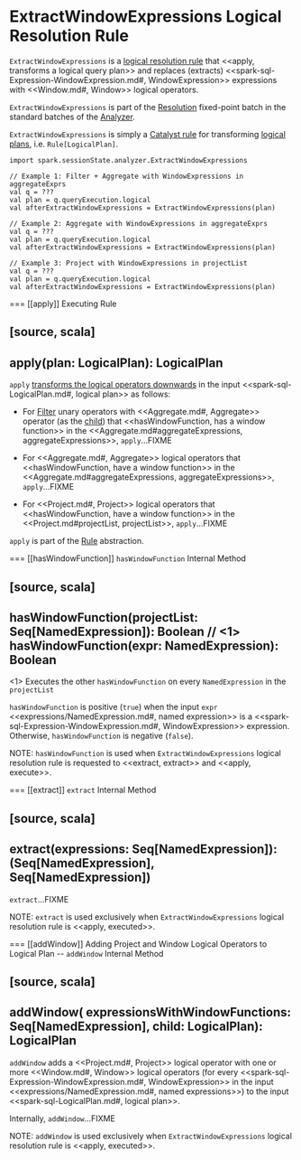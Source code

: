 # ExtractWindowExpressions Logical Resolution Rule

`ExtractWindowExpressions` is a [logical resolution rule](../Analyzer.md#batches) that <<apply, transforms a logical query plan>> and replaces (extracts) <<spark-sql-Expression-WindowExpression.md#, WindowExpression>> expressions with <<Window.md#, Window>> logical operators.

`ExtractWindowExpressions` is part of the [Resolution](../Analyzer.md#Resolution) fixed-point batch in the standard batches of the [Analyzer](../Analyzer.md).

`ExtractWindowExpressions` is simply a [Catalyst rule](../catalyst/Rule.md) for transforming [logical plans](../logical-operators/LogicalPlan.md), i.e. `Rule[LogicalPlan]`.

```text
import spark.sessionState.analyzer.ExtractWindowExpressions

// Example 1: Filter + Aggregate with WindowExpressions in aggregateExprs
val q = ???
val plan = q.queryExecution.logical
val afterExtractWindowExpressions = ExtractWindowExpressions(plan)

// Example 2: Aggregate with WindowExpressions in aggregateExprs
val q = ???
val plan = q.queryExecution.logical
val afterExtractWindowExpressions = ExtractWindowExpressions(plan)

// Example 3: Project with WindowExpressions in projectList
val q = ???
val plan = q.queryExecution.logical
val afterExtractWindowExpressions = ExtractWindowExpressions(plan)
```

=== [[apply]] Executing Rule

[source, scala]
----
apply(plan: LogicalPlan): LogicalPlan
----

`apply` [transforms the logical operators downwards](../catalyst/TreeNode.md#transformDown) in the input <<spark-sql-LogicalPlan.md#, logical plan>> as follows:

* For [Filter](../logical-operators/Filter.md) unary operators with <<Aggregate.md#, Aggregate>> operator (as the [child](../logical-operators/Filter.md#child)) that <<hasWindowFunction, has a window function>> in the <<Aggregate.md#aggregateExpressions, aggregateExpressions>>, `apply`...FIXME

* For <<Aggregate.md#, Aggregate>> logical operators that <<hasWindowFunction, have a window function>> in the <<Aggregate.md#aggregateExpressions, aggregateExpressions>>, `apply`...FIXME

* For <<Project.md#, Project>> logical operators that <<hasWindowFunction, have a window function>> in the <<Project.md#projectList, projectList>>, `apply`...FIXME

`apply` is part of the [Rule](../catalyst/Rule.md#apply) abstraction.

=== [[hasWindowFunction]] `hasWindowFunction` Internal Method

[source, scala]
----
hasWindowFunction(projectList: Seq[NamedExpression]): Boolean // <1>
hasWindowFunction(expr: NamedExpression): Boolean
----
<1> Executes the other `hasWindowFunction` on every `NamedExpression` in the `projectList`

`hasWindowFunction` is positive (`true`) when the input `expr` <<expressions/NamedExpression.md#, named expression>> is a <<spark-sql-Expression-WindowExpression.md#, WindowExpression>> expression. Otherwise, `hasWindowFunction` is negative (`false`).

NOTE: `hasWindowFunction` is used when `ExtractWindowExpressions` logical resolution rule is requested to <<extract, extract>> and <<apply, execute>>.

=== [[extract]] `extract` Internal Method

[source, scala]
----
extract(expressions: Seq[NamedExpression]): (Seq[NamedExpression], Seq[NamedExpression])
----

`extract`...FIXME

NOTE: `extract` is used exclusively when `ExtractWindowExpressions` logical resolution rule is <<apply, executed>>.

=== [[addWindow]] Adding Project and Window Logical Operators to Logical Plan -- `addWindow` Internal Method

[source, scala]
----
addWindow(
  expressionsWithWindowFunctions: Seq[NamedExpression],
  child: LogicalPlan): LogicalPlan
----

`addWindow` adds a <<Project.md#, Project>> logical operator with one or more <<Window.md#, Window>> logical operators (for every <<spark-sql-Expression-WindowExpression.md#, WindowExpression>> in the input <<expressions/NamedExpression.md#, named expressions>>) to the input <<spark-sql-LogicalPlan.md#, logical plan>>.

Internally, `addWindow`...FIXME

NOTE: `addWindow` is used exclusively when `ExtractWindowExpressions` logical resolution rule is <<apply, executed>>.
